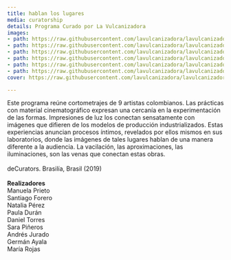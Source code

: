 ```yaml
---
title: hablan los lugares
media: curatorship
details: Programa Curado por La Vulcanizadora
images:
- path: https://raw.githubusercontent.com/lavulcanizadora/lavulcanizadora/main/uploads/hablan-los-lugares/hablan-los-lugares-1.jpg
- path: https://raw.githubusercontent.com/lavulcanizadora/lavulcanizadora/main/uploads/hablan-los-lugares/hablan-los-lugares-2.jpg
- path: https://raw.githubusercontent.com/lavulcanizadora/lavulcanizadora/main/uploads/hablan-los-lugares/hablan-los-lugares-3.jpg
- path: https://raw.githubusercontent.com/lavulcanizadora/lavulcanizadora/main/uploads/hablan-los-lugares/hablan-los-lugares-4.jpg
- path: https://raw.githubusercontent.com/lavulcanizadora/lavulcanizadora/main/uploads/hablan-los-lugares/hablan-los-lugares-5.jpg
- path: https://raw.githubusercontent.com/lavulcanizadora/lavulcanizadora/main/uploads/hablan-los-lugares/hablan-los-lugares-6.jpg
cover: https://raw.githubusercontent.com/lavulcanizadora/lavulcanizadora/main/uploads/project-covers/hablanloslugares-cover.png

---
```

Este programa reúne cortometrajes de 9 artistas colombianos. Las prácticas con material cinematográfico expresan una cercanía en la experimentación de las formas. Impresiones de luz los conectan sensatamente con imágenes que difieren de los modelos de producción industrializados. Estas experiencias anuncian procesos íntimos, revelados por ellos mismos en sus laboratorios, donde las imágenes de tales lugares hablan de una manera diferente a la audiencia. La vacilación, las aproximaciones, las iluminaciones, son las venas que conectan estas obras.
<br>
<br>
deCurators. Brasilía, Brasil (2019)
<br>
<br>
**Realizadores**<br>
Manuela Prieto<br>
Santiago Forero<br>
Natalia Pérez<br>
Paula Durán<br>
Daniel Torres<br>
Sara Piñeros<br>
Andrés Jurado<br>
Germán Ayala<br>
María Rojas<br>